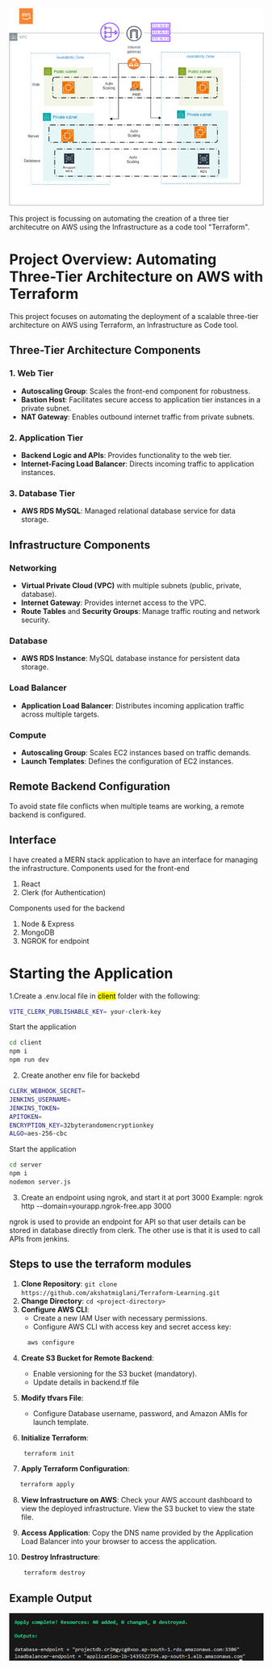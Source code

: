 ![3 Tier Architecutre Project](3TIERArchitecture.drawio1.png)


This project is focussing on automating the creation of a three tier architecutre on AWS using the Infrastructure as a code tool "Terraform".

# Project Overview: Automating Three-Tier Architecture on AWS with Terraform

This project focuses on automating the deployment of a scalable three-tier architecture on AWS using Terraform, an Infrastructure as Code tool.

## Three-Tier Architecture Components

### 1. Web Tier
- **Autoscaling Group**: Scales the front-end component for robustness.
- **Bastion Host**: Facilitates secure access to application tier instances in a private subnet.
- **NAT Gateway**: Enables outbound internet traffic from private subnets.

### 2. Application Tier
- **Backend Logic and APIs**: Provides functionality to the web tier.
- **Internet-Facing Load Balancer**: Directs incoming traffic to application instances.

### 3. Database Tier
- **AWS RDS MySQL**: Managed relational database service for data storage.

## Infrastructure Components

### Networking
- **Virtual Private Cloud (VPC)** with multiple subnets (public, private, database).
- **Internet Gateway**: Provides internet access to the VPC.
- **Route Tables** and **Security Groups**: Manage traffic routing and network security.

### Database
- **AWS RDS Instance**: MySQL database instance for persistent data storage.

### Load Balancer
- **Application Load Balancer**: Distributes incoming application traffic across multiple targets.

### Compute
- **Autoscaling Group**: Scales EC2 instances based on traffic demands.
- **Launch Templates**: Defines the configuration of EC2 instances.

## Remote Backend Configuration

To avoid state file conflicts when multiple teams are working, a remote backend is configured.

## Interface
I have created a MERN stack application to have an interface for managing the infrastructure.
Components used for the front-end
1. React
2. Clerk (for Authentication)

Components used for the backend
1. Node & Express
2. MongoDB
3. NGROK for endpoint

# Starting the Application
1.Create a .env.local file in <mark>client</mark> folder with the following:
```bash
VITE_CLERK_PUBLISHABLE_KEY= your-clerk-key
```
   Start the application
   ```bash
   cd client
   npm i
   npm run dev
   ```
2. Create another env file for backebd
```bash
CLERK_WEBHOOK_SECRET=
JENKINS_USERNAME=
JENKINS_TOKEN=
APITOKEN=
ENCRYPTION_KEY=32byterandomencryptionkey
ALGO=aes-256-cbc
```

Start the application

```bash
cd server
npm i
nodemon server.js
```
3. Create an endpoint using ngrok, and start it at port 3000
Example: ngrok http --domain=yourapp.ngrok-free.app 3000

ngrok is used to provide an endpoint for API so that user details can be stored in database directly from clerk. The other use is that it is used to call APIs from jenkins.
## Steps to use the terraform modules

1. **Clone Repository**: `git clone https://github.com/akshatmiglani/Terraform-Learning.git`
2. **Change Directory**: `cd <project-directory>`
3. **Configure AWS CLI**:
   - Create a new IAM User with necessary permissions.
   - Configure AWS CLI with access key and secret access key:
```bash
     aws configure
```
4. **Create S3 Bucket for Remote Backend**:
   - Enable versioning for the S3 bucket (mandatory).
   - Update details in backend.tf file
   
5. **Modify tfvars File**:
   - Configure Database username, password, and Amazon AMIs for launch template.

6. **Initialize Terraform**:
```bash
    terraform init
```

7. **Apply Terraform Configuration**:
```bash
   terraform apply
```
8. **View Infrastructure on AWS**:
    Check your AWS account dashboard to view the deployed infrastructure. View the S3 bucket to view the state file.

9. **Access Application**:
    Copy the DNS name provided by the Application Load Balancer into your browser to access the application.
    
10. **Destroy Infrastructure**:
```bash
    terraform destroy
```
    

## Example Output
![Sample Output](image.png) 
